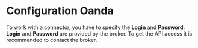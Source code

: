 # Configuration Oanda

To work with a connector, you have to specify the **Login** and **Password**. **Login** and **Password** are provided by the broker. To get the API access it is recommended to contact the broker.
